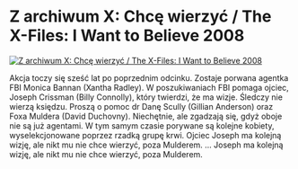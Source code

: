 Z archiwum X: Chcę wierzyć / The X-Files: I Want to Believe 2008 
=============
[![Z archiwum X: Chcę wierzyć / The X-Files: I Want to Believe 2008 ](http://vidos.pl/images/player.gif)](http://vidos.pl/z-archiwum-x-chce-wierzyc-the-x-files-i-want-to-believe-2008)

 Akcja toczy się sześć lat po poprzednim odcinku. Zostaje porwana agentka FBI Monica Bannan (Xantha Radley). W poszukiwaniach FBI pomaga ojciec, Joseph Crissman (Billy Connolly), który twierdzi, że ma wizje. Śledczy nie wierzą księdzu. Proszą o pomoc dr Danę Scully (Gillian Anderson) oraz Foxa Muldera (David Duchovny). Niechętnie, ale zgadzają się, gdyż oboje nie są już agentami. W tym samym czasie porywane są kolejne kobiety, wyselekcjonowane poprzez rzadką grupę krwi. Ojciec Joseph ma kolejną wizję, ale nikt mu nie chce wierzyć, poza Mulderem.  ... Joseph ma kolejną wizję, ale nikt mu nie chce wierzyć, poza Mulderem.
